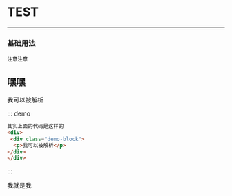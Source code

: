 # TEST

---

### 基础用法

`注意注意`

## 嘿嘿

<div class="demo-block">
  <p>我可以被解析</p>
</div>

::: demo

```html
其实上面的代码是这样的
<div>
 <div class="demo-block">
  <p>我可以被解析</p>
</div>
</div>
```

:::

<p>我就是我</p>
